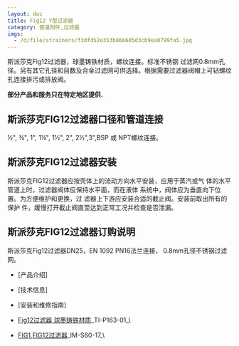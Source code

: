 ```yaml
---
layout: doc
title: Fig12 Y型过滤器
category: 管道附件,过滤器
imgs:
  - /d/file/strainers/f3dfd52e353b866605d3cb9ea0799fa5.jpg
---
```


斯派莎克Fig12过滤器，球墨铸铁材质，螺纹连接。标准不锈钢 过滤网0.8mm孔径。另有其它孔径和目数及合金过滤网可供选择。根据需要过滤器阀帽上可钻螺纹孔连接排污或排放阀。

**部分产品和服务只在特定地区提供.**

## 斯派莎克FIG12过滤器口径和管道连接

½", ¾", 1", 1¼", 1½", 2", 2½",3",BSP 或 NPT螺纹连接。

## 斯派莎克FIG12过滤器安装

斯派莎克FIG12过滤器应按壳体上的流动方向水平安装，应用于蒸汽或气 体的水平管道上时，过滤器阀体应保持水平面，而在液体 系统中，阀体应为垂直向下位置。为方便维护和更换，过 滤器上下游应安装合适的截止阀。安装前取出所有的保护 件，缓慢打开截止阀直至达到正常工况并检查是否泄漏。

## 斯派莎克FIG12过滤器订购说明

斯派莎克Fig12过滤器DN25，EN 1092 PN16法兰连接， 0.8mm孔径不锈钢过滤网。

- [产品介绍]
- [技术信息]
- [安装和维修指南]

- [Fig12过滤器 球墨铸铁材质](https://assets.spiraxvalve.com/pdf/TI-P163-01-Fig12%20球墨铸铁过滤器.pdf)\_TI-P163-01\_\

- [FIG1,FIG12过滤器](https://assets.spiraxvalve.com/pdf/IM-S60-17-FIG1,FIG12过滤器.pdf)\_IM-S60-17\_\

